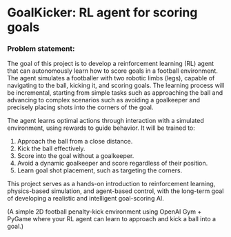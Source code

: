 # GoalKicker: RL agent for scoring goals

### Problem statement:
The goal of this project is to develop a reinforcement learning (RL) agent that can autonomously learn how to score goals in a football environment. The agent simulates a footballer with two robotic limbs (legs), capable of navigating to the ball, kicking it, and scoring goals. The learning process will be incremental, starting from simple tasks such as approaching the ball and advancing to complex scenarios such as avoiding a goalkeeper and precisely placing shots into the corners of the goal.

The agent learns optimal actions through interaction with a simulated environment, using rewards to guide behavior. It will be trained to:

1. Approach the ball from a close distance.
2. Kick the ball effectively.
3. Score into the goal without a goalkeeper. 
4. Avoid a dynamic goalkeeper and score regardless of their position. 
5. Learn goal shot placement, such as targeting the corners.

This project serves as a hands-on introduction to reinforcement learning, physics-based simulation, and agent-based control, with the long-term goal of developing a realistic and intelligent goal-scoring AI.

(A simple 2D football penalty-kick environment using OpenAI Gym + PyGame where your RL agent can learn to approach and kick a ball into a goal.)
